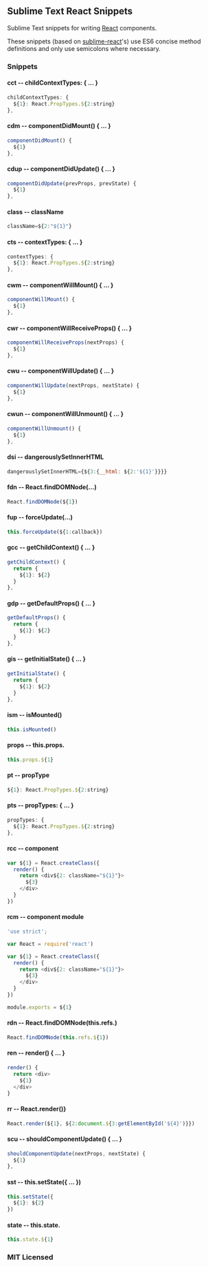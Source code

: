 ## Sublime Text React Snippets

Sublime Text snippets for writing [React](http://facebook.github.io/react/)
components.

These snippets (based on [sublime-react](https://github.com/reactjs/sublime-react)'s)
use ES6 concise method definitions and only use semicolons where necessary.

### Snippets

#### cct -- childContextTypes: { ... }

```javascript
childContextTypes: {
  ${1}: React.PropTypes.${2:string}
},
```

#### cdm -- componentDidMount() { ... }

```javascript
componentDidMount() {
  ${1}
},
```

#### cdup -- componentDidUpdate() { ... }

```javascript
componentDidUpdate(prevProps, prevState) {
  ${1}
},
```

#### class -- className

```javascript
className=${2:"${1}"}
```

#### cts -- contextTypes: { ... }

```javascript
contextTypes: {
  ${1}: React.PropTypes.${2:string}
},
```

#### cwm -- componentWillMount() { ... }

```javascript
componentWillMount() {
  ${1}
},
```

#### cwr -- componentWillReceiveProps() { ... }

```javascript
componentWillReceiveProps(nextProps) {
  ${1}
},
```

#### cwu -- componentWillUpdate() { ... }

```javascript
componentWillUpdate(nextProps, nextState) {
  ${1}
},
```

#### cwun -- componentWillUnmount() { ... }

```javascript
componentWillUnmount() {
  ${1}
},
```

#### dsi -- dangerouslySetInnerHTML

```javascript
dangerouslySetInnerHTML={${3:{__html: ${2:'${1}'}}}}
```

#### fdn -- React.findDOMNode(...)

```javascript
React.findDOMNode(${1})
```

#### fup -- forceUpdate(...)

```javascript
this.forceUpdate(${1:callback})
```

#### gcc -- getChildContext() { ... }

```javascript
getChildContext() {
  return {
    ${1}: ${2}
  }
},
```

#### gdp -- getDefaultProps() { ... }

```javascript
getDefaultProps() {
  return {
    ${1}: ${2}
  }
},
```

#### gis -- getInitialState() { ... }

```javascript
getInitialState() {
  return {
    ${1}: ${2}
  }
},
```

#### ism -- isMounted()

```javascript
this.isMounted()
```

#### props -- this.props.

```javascript
this.props.${1}
```

#### pt -- propType

```javascript
${1}: React.PropTypes.${2:string}
```

#### pts -- propTypes: { ... }

```javascript
propTypes: {
  ${1}: React.PropTypes.${2:string}
},
```

#### rcc -- component

```javascript
var ${1} = React.createClass({
  render() {
    return <div${2: className="${1}"}>
      ${3}
    </div>
  }
})
```

#### rcm -- component module

```javascript
'use strict';

var React = require('react')

var ${1} = React.createClass({
  render() {
    return <div${2: className="${1}"}>
      ${3}
    </div>
  }
})

module.exports = ${1}
```

#### rdn -- React.findDOMNode(this.refs.)

```javascript
React.findDOMNode(this.refs.${1})
```

#### ren -- render() { ... }

```javascript
render() {
  return <div>
    ${1}
  </div>
}
```

#### rr -- React.render()}

```javascript
React.render(${1}, ${2:document.${3:getElementById('${4}')}})
```

#### scu -- shouldComponentUpdate() { ... }

```javascript
shouldComponentUpdate(nextProps, nextState) {
  ${1}
},
```

#### sst -- this.setState({ ... })

```javascript
this.setState({
  ${1}: ${2}
})
```

#### state -- this.state.

```javascript
this.state.${1}
```

### MIT Licensed